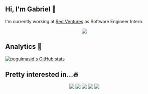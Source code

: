 ## Hi, I'm Gabriel 🐉
<p>
   I'm currently working at <a href="https://redventures.com.br">Red Ventures</a> as Software Engineer Intern.
</p>
<p align="center">
   <a href="https://www.linkedin.com/in/gabrielsouza-/">
      <img src="https://img.shields.io/badge/linkedin-%230077B5.svg?style=for-the-badge&logo=linkedin&logoColor=white" /> 
   </a>
</p>

## Analytics 🔬

<a align="center" href="http://www.github.com/gabrielsouzaexe"><img src="https://github-readme-stats.vercel.app/api?username=gabrielsouzaexe&show_icons=true&hide=&count_private=true&title_color=6C0BA9&text_color=ffffff&icon_color=3382ed&bg_color=171717&hide_border=true&show_icons=true" alt="peguimasid's GitHub stats" /></a>

## Pretty interested in...🔥
<p align="center">
  <img src="https://img.shields.io/badge/mysql-%2300f.svg?style=for-the-badge&logo=mysql&logoColor=white" />
  <img src="https://img.shields.io/badge/AWS-%23FF9900.svg?style=for-the-badge&logo=amazon-aws&logoColor=white" />
  <img src="https://img.shields.io/badge/typescript-%23007ACC.svg?style=for-the-badge&logo=typescript&logoColor=white" />
  <img src="https://img.shields.io/badge/redis-%23DD0031.svg?style=for-the-badge&logo=redis&logoColor=white" />
  <img src="https://img.shields.io/badge/go-%2300ADD8.svg?style=for-the-badge&logo=go&logoColor=white" />
</p>
